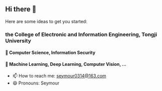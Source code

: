 ## Hi there 👋

Here are some ideas to get you started:

### the College of Electronic and Information Engineering, Tongji University
#### 🌱 Computer Science, Information Security
#### 💬 Machine Learning, Deep Learning, Computer Vision, ...
- 📫 How to reach me: seymour0314@163.com
- 😄 Pronouns: Seymour
